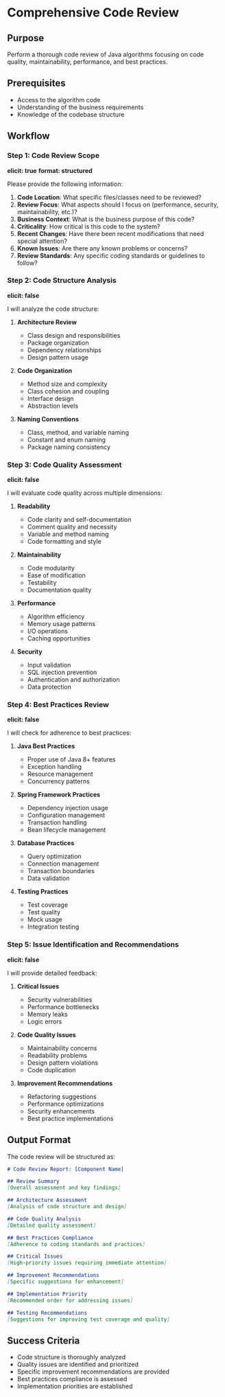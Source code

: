 # Comprehensive Code Review

## Purpose
Perform a thorough code review of Java algorithms focusing on code quality, maintainability, performance, and best practices.

## Prerequisites
- Access to the algorithm code
- Understanding of the business requirements
- Knowledge of the codebase structure

## Workflow

### Step 1: Code Review Scope
**elicit: true**
**format: structured**

Please provide the following information:

1. **Code Location**: What specific files/classes need to be reviewed?
2. **Review Focus**: What aspects should I focus on (performance, security, maintainability, etc.)?
3. **Business Context**: What is the business purpose of this code?
4. **Criticality**: How critical is this code to the system?
5. **Recent Changes**: Have there been recent modifications that need special attention?
6. **Known Issues**: Are there any known problems or concerns?
7. **Review Standards**: Any specific coding standards or guidelines to follow?

### Step 2: Code Structure Analysis
**elicit: false**

I will analyze the code structure:

1. **Architecture Review**
   - Class design and responsibilities
   - Package organization
   - Dependency relationships
   - Design pattern usage

2. **Code Organization**
   - Method size and complexity
   - Class cohesion and coupling
   - Interface design
   - Abstraction levels

3. **Naming Conventions**
   - Class, method, and variable naming
   - Constant and enum naming
   - Package naming consistency

### Step 3: Code Quality Assessment
**elicit: false**

I will evaluate code quality across multiple dimensions:

1. **Readability**
   - Code clarity and self-documentation
   - Comment quality and necessity
   - Variable and method naming
   - Code formatting and style

2. **Maintainability**
   - Code modularity
   - Ease of modification
   - Testability
   - Documentation quality

3. **Performance**
   - Algorithm efficiency
   - Memory usage patterns
   - I/O operations
   - Caching opportunities

4. **Security**
   - Input validation
   - SQL injection prevention
   - Authentication and authorization
   - Data protection

### Step 4: Best Practices Review
**elicit: false**

I will check for adherence to best practices:

1. **Java Best Practices**
   - Proper use of Java 8+ features
   - Exception handling
   - Resource management
   - Concurrency patterns

2. **Spring Framework Practices**
   - Dependency injection usage
   - Configuration management
   - Transaction handling
   - Bean lifecycle management

3. **Database Practices**
   - Query optimization
   - Connection management
   - Transaction boundaries
   - Data validation

4. **Testing Practices**
   - Test coverage
   - Test quality
   - Mock usage
   - Integration testing

### Step 5: Issue Identification and Recommendations
**elicit: false**

I will provide detailed feedback:

1. **Critical Issues**
   - Security vulnerabilities
   - Performance bottlenecks
   - Memory leaks
   - Logic errors

2. **Code Quality Issues**
   - Maintainability concerns
   - Readability problems
   - Design pattern violations
   - Code duplication

3. **Improvement Recommendations**
   - Refactoring suggestions
   - Performance optimizations
   - Security enhancements
   - Best practice implementations

## Output Format

The code review will be structured as:

```markdown
# Code Review Report: [Component Name]

## Review Summary
[Overall assessment and key findings]

## Architecture Assessment
[Analysis of code structure and design]

## Code Quality Analysis
[Detailed quality assessment]

## Best Practices Compliance
[Adherence to coding standards and practices]

## Critical Issues
[High-priority issues requiring immediate attention]

## Improvement Recommendations
[Specific suggestions for enhancement]

## Implementation Priority
[Recommended order for addressing issues]

## Testing Recommendations
[Suggestions for improving test coverage and quality]
```

## Success Criteria
- Code structure is thoroughly analyzed
- Quality issues are identified and prioritized
- Specific improvement recommendations are provided
- Best practices compliance is assessed
- Implementation priorities are established
